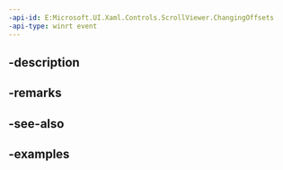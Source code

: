 ```yaml
---
-api-id: E:Microsoft.UI.Xaml.Controls.ScrollViewer.ChangingOffsets
-api-type: winrt event
---
```


## -description

## -remarks

## -see-also

## -examples

